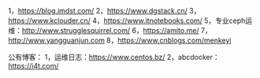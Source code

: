 1，https://blog.imdst.com/
2，https://www.dgstack.cn/
3，https://www.kclouder.cn/
4，https://www.itnotebooks.com/
5，专业ceph运维：http://www.strugglesquirrel.com/
6，https://amito.me/
7，http://www.yangguanjun.com
8，https://www.cnblogs.com/menkeyi

公有博客：
1，运维日志：https://www.centos.bz/
2，abcdocker：https://i4t.com/


